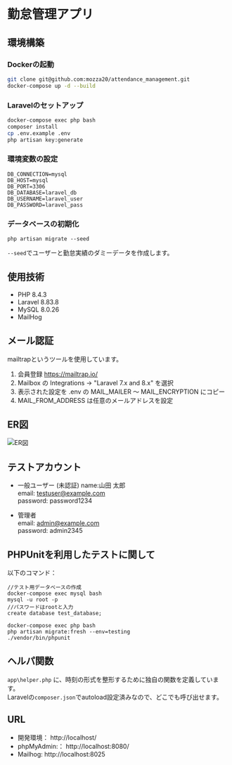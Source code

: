 # 勤怠管理アプリ


## 環境構築

### Dockerの起動
 ```bash
git clone git@github.com:mozza20/attendance_management.git
docker-compose up -d --build
```

### Laravelのセットアップ
 ```bash
docker-compose exec php bash  
composer install   
cp .env.example .env  
php artisan key:generate  
```

### 環境変数の設定
```env
DB_CONNECTION=mysql  
DB_HOST=mysql  
DB_PORT=3306  
DB_DATABASE=laravel_db  
DB_USERNAME=laravel_user  
DB_PASSWORD=laravel_pass
``` 

### データベースの初期化
```
php artisan migrate --seed
```
```--seed```でユーザーと勤怠実績のダミーデータを作成します。

## 使用技術
- PHP 8.4.3
- Laravel 8.83.8
- MySQL 8.0.26
- MailHog

## メール認証
mailtrapというツールを使用しています。
1. 会員登録 https://mailtrap.io/
2. Mailbox の Integrations → "Laravel 7.x and 8.x" を選択
3. 表示された設定を .env の MAIL_MAILER ～ MAIL_ENCRYPTION にコピー
4. MAIL_FROM_ADDRESS は任意のメールアドレスを設定  
  

## ER図

![ER図](src/docs/images/Attendance_management.png)


## テストアカウント

- 一般ユーザー (未認証)
name:山田 太郎  
email: testuser@example.com  
password: password1234  

- 管理者  
email: admin@example.com  
password: admin2345  

## PHPUnitを利用したテストに関して
以下のコマンド：
```
//テスト用データベースの作成
docker-compose exec mysql bash
mysql -u root -p
//パスワードはrootと入力
create database test_database;

docker-compose exec php bash
php artisan migrate:fresh --env=testing
./vendor/bin/phpunit
```

## ヘルパ関数
`app\helper.php` に、時刻の形式を整形するために独自の関数を定義しています。  
Laravelの`composer.json`でautoload設定済みなので、どこでも呼び出せます。


## URL

- 開発環境： http://localhost/
- phpMyAdmin:： http://localhost:8080/
- Mailhog: http://localhost:8025

